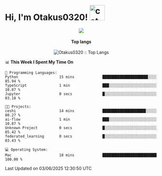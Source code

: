 <h1> Hi, I'm Otakus0320! <img src="https://media.giphy.com/media/mGcNjsfWAjY5AEZNw6/giphy.gif" width="50" alt="cat"></h1>

<p align="center"><a href="https://wakatime.com/@044d69d0-1253-4f60-96b6-5d19a0f9dde5"><img src="https://wakatime.com/badge/user/044d69d0-1253-4f60-96b6-5d19a0f9dde5.svg" /></a></p>

<h4 align="center">Top langs</h4>

<p align="center"><img src="https://github-readme-stats.vercel.app/api/top-langs/?username=Otakus0320&langs_count=10&theme=tokyonight&layout=compact&timestamp={{random_number}}" alt="Otakus0320 :: Top Langs" /></p>

<!--START_SECTION:waka-->
📊 **This Week I Spent My Time On** 

```text
💬 Programming Languages: 
Python                   15 mins             █████████████████████░░░░   85.94 % 
TypeScript               1 min               ███░░░░░░░░░░░░░░░░░░░░░░   10.87 % 
Jupyter                  0 secs              █░░░░░░░░░░░░░░░░░░░░░░░░   03.18 % 

🐱‍💻 Projects: 
ceshi                    14 mins             ████████████████████░░░░░   80.27 % 
ai-flow                  1 min               ███░░░░░░░░░░░░░░░░░░░░░░   10.87 % 
Unknown Project          0 secs              █░░░░░░░░░░░░░░░░░░░░░░░░   05.42 % 
federated_learning       0 secs              █░░░░░░░░░░░░░░░░░░░░░░░░   03.43 % 

💻 Operating System: 
Mac                      18 mins             █████████████████████████   100.00 % 
```


 Last Updated on 03/06/2025 12:30:50 UTC
<!--END_SECTION:waka-->
